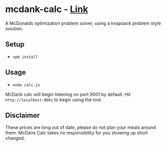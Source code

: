 # mcdank-calc - [Link](http://mcdank-calc.herokuapp.com)

A McDonalds optimization problem solver, using a knapsack problem style solution.

## Setup

- `npm install`

## Usage 

- `node calc.js`

McDank calc will begin listening on port 9001 by default. Hit `http://localhost:9001` to begin using the tool.

## Disclaimer

These prices are long out of date, please do not plan your meals around them. McDank Calc takes no responsibility for you showing up short changed.
